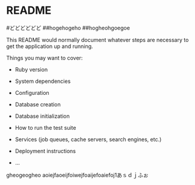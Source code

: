 # README
#どどどどどど
##hogehogeho
##hogheohgoegoe


This README would normally document whatever steps are necessary to get the
application up and running.

Things you may want to cover:

* Ruby version

* System dependencies

* Configuration

* Database creation

* Database initialization

* How to run the test suite

* Services (job queues, cache servers, search engines, etc.)

* Deployment instructions

* ...

gheogeogheo
aoiejfaoeijfoiwejfoaijefoaiefoj1あｓｄｊふぉ
